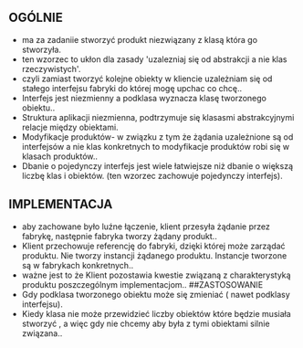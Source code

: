 
## OGÓLNIE
- ma za zadaniie stworzyć produkt niezwiązany z klasą która go stworzyła.
- ten wzorzec to ukłon dla zasady 'uzalezniaj się od abstrakcji a nie klas rzeczywistych'.
- czyli zamiast tworzyć kolejne obiekty w kliencie uzależniam się od stałego interfejsu fabryki do której mogę upchac co chcę..
- Interfejs jest niezmienny a podklasa wyznacza klasę tworzonego obiektu..
- Struktura aplikacji niezmienna, podtrzymuje się klasasmi abstrakcyjnymi relacje między obiektami.
- Modyfikacje produktów- w związku z tym że żądania uzależnione są od interfejsów a nie klas konkretnych to modyfikacje produktów robi się w klasach produktów..
- Dbanie o pojedynczy interfejs jest wiele łatwiejsze niż dbanie o większą liczbę klas i obiektów. (ten wzorzec zachowuje pojedynczy interfejs).
## IMPLEMENTACJA
- aby zachowane było luźne łączenie, klient przesyła żądanie przez fabrykę, następnie fabryka tworzy żądany produkt..
- Klient przechowuje referencję do fabryki, dzięki której może zarządać produktu. Nie tworzy instancji żądanego produktu. Instancje tworzone są w fabrykach konkretnych..
- ważne jest to że Klient pozostawia kwestie związaną z charakterystyką produktu poszczególnym implementacjom..
##ZASTOSOWANIE
- Gdy podklasa tworzonego obiektu może się zmieniać ( nawet podklasy interfejsu).
- Kiedy klasa nie może przewidzieć liczby obiektów które będzie musiała stworzyć , a więc gdy nie chcemy aby była z tymi obiektami silnie związana..
